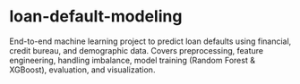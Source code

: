 # loan-default-modeling
End-to-end machine learning project to predict loan defaults using financial, credit bureau, and demographic data. Covers preprocessing, feature engineering, handling imbalance, model training (Random Forest &amp; XGBoost), evaluation, and visualization.


